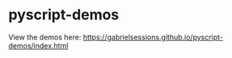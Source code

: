 # pyscript-demos
 
View the demos here: https://gabrielsessions.github.io/pyscript-demos/index.html
